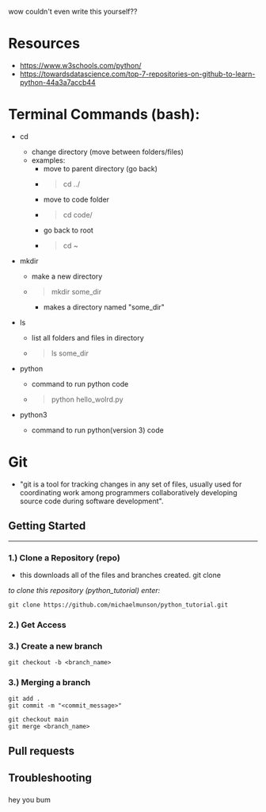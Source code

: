 wow couldn't even write this yourself??

# Resources
- https://www.w3schools.com/python/
- https://towardsdatascience.com/top-7-repositories-on-github-to-learn-python-44a3a7accb44

# Terminal Commands (bash):
- cd
    - change directory (move between folders/files)
    - examples:
        - move to parent directory (go back)
        - > cd ../
        - move to code folder
        - > cd code/
        - go back to root 
        - > cd ~
- mkdir 
    - make a new directory
    - > mkdir some_dir
        - makes a directory named "some_dir"

- ls
    - list all folders and files in directory
    - > ls some_dir

- python 
    - command to run python code
    - > python hello_wolrd.py

- python3
    - command to run python(version 3) code


# Git
- "git is a tool for tracking changes in any set of files, usually used for coordinating work among programmers collaboratively developing source code during software development".

## Getting Started
---
### 1.) Clone a Repository (repo)
* this downloads all of the files and branches created. 
    git clone <URL>

*to clone this repository (python_tutorial) enter:*

    git clone https://github.com/michaelmunson/python_tutorial.git

### 2.) Get Access

### 3.) Create a new branch

    git checkout -b <branch_name>

### 3.) Merging a branch

    git add .
    git commit -m "<commit_message>"

    git checkout main
    git merge <branch_name>

## Pull requests


## Troubleshooting 

###

hey you bum 
